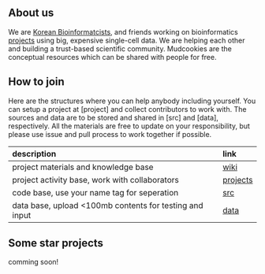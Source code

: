 ## About us  
We are [Korean Bioinformatcists](https://www.facebook.com/groups/koreanbioinformatics), and friends working on bioinformatics [projects](https://github.com/hmgene/mudcookies/projects) using big, expensive single-cell data.
We are helping each other and building a trust-based scientific community.
Mudcookies are the conceptual resources which can be shared with people for free.

## How to join 
Here are the structures where you can help anybody including yourself.
You can setup a project at [project] and collect contributors to work with.
The sources and data are to be stored and shared in [src] and [data], respectively.
All the materials are free to update on your responsibility,
but please use issue and pull process to work together if possible.

| description | link |
| :-  | :- |
| project materials and knowledge base | [wiki](https://github.com/hmgene/mudcookies/wiki) |
| project activity base, work with collaborators | [projects](https://github.com/hmgene/mudcookies/projects) |
| code base, use your name tag for seperation | [src](src) |
| data base, upload <100mb contents for testing and input  | [data](data) |

## Some star projects
comming soon!

